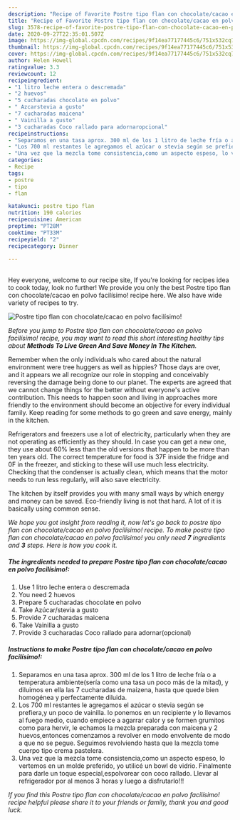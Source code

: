 ```yaml
---
description: "Recipe of Favorite Postre tipo flan con chocolate/cacao en polvo facilísimo!"
title: "Recipe of Favorite Postre tipo flan con chocolate/cacao en polvo facilísimo!"
slug: 3578-recipe-of-favorite-postre-tipo-flan-con-chocolate-cacao-en-polvo-facilisimo
date: 2020-09-27T22:35:01.507Z
image: https://img-global.cpcdn.com/recipes/9f14ea77177445c6/751x532cq70/postre-tipo-flan-con-chocolatecacao-en-polvo-facilisimo-foto-principal.jpg
thumbnail: https://img-global.cpcdn.com/recipes/9f14ea77177445c6/751x532cq70/postre-tipo-flan-con-chocolatecacao-en-polvo-facilisimo-foto-principal.jpg
cover: https://img-global.cpcdn.com/recipes/9f14ea77177445c6/751x532cq70/postre-tipo-flan-con-chocolatecacao-en-polvo-facilisimo-foto-principal.jpg
author: Helen Howell
ratingvalue: 3.3
reviewcount: 12
recipeingredient:
- "1 litro leche entera o descremada"
- "2 huevos"
- "5 cucharadas chocolate en polvo"
- " Azcarstevia a gusto"
- "7 cucharadas maicena"
- " Vainilla a gusto"
- "3 cucharadas Coco rallado para adornaropcional"
recipeinstructions:
- "Separamos en una tasa aprox. 300 ml de los 1 litro de leche fría o a temperatura ambiente(sería como una tasa un poco más de la mitad), y diluimos en ella las 7 cucharadas de maizena, hasta que quede bien homogénea y perfectamente diluida."
- "Los 700 ml restantes le agregamos el azúcar o stevia según se prefiera,y un poco de vainilla. lo ponemos en un recipiente y lo llevamos al fuego medio, cuando empiece a agarrar calor y se formen grumitos como para hervir, le echamos la mezcla preparada con maicena y 2 huevos,entonces comenzamos a revolver en modo envolvente de modo a que no se pegue. Seguimos revolviendo hasta que la mezcla tome cuerpo tipo crema pastelera."
- "Una vez que la mezcla tome consistencia,como un aspecto espeso, lo vertemos en un molde preferido, yo utilicé un bowl de vidrio. Finalmente para darle un toque especial,espolvorear con coco rallado. Llevar al refrigerador por al menos 3 horas y luego a disfrutarlo!!!"
categories:
- Recipe
tags:
- postre
- tipo
- flan

katakunci: postre tipo flan 
nutrition: 190 calories
recipecuisine: American
preptime: "PT28M"
cooktime: "PT33M"
recipeyield: "2"
recipecategory: Dinner

---
```

<br>
Hey everyone, welcome to our recipe site, If you're looking for recipes idea to cook today, look no further! We provide you only the best Postre tipo flan con chocolate/cacao en polvo facilísimo! recipe here. We also have wide variety of recipes to try.
<br>


![Postre tipo flan con chocolate/cacao en polvo facilísimo!](https://img-global.cpcdn.com/recipes/9f14ea77177445c6/751x532cq70/postre-tipo-flan-con-chocolatecacao-en-polvo-facilisimo-foto-principal.jpg)

<i>Before you jump to Postre tipo flan con chocolate/cacao en polvo facilísimo! recipe, you may want to read this short interesting healthy tips about 
<strong>Methods To Live Green And Save Money In The Kitchen</strong>.</i>
</br>

Remember when the only individuals who cared about the natural environment were tree huggers as well as hippies? Those days are over, and it appears we all recognize our role in stopping and conceivably reversing the damage being done to our planet. The experts are agreed that we cannot change things for the better without everyone's active contribution. This needs to happen soon and living in approaches more friendly to the environment should become an objective for every individual family. Keep reading for some methods to go green and save energy, mainly in the kitchen.

Refrigerators and freezers use a lot of electricity, particularly when they are not operating as efficiently as they should. In case you can get a new one, they use about 60% less than the old versions that happen to be more than ten years old. The correct temperature for food is 37F inside the fridge and 0F in the freezer, and sticking to these will use much less electricity. Checking that the condenser is actually clean, which means that the motor needs to run less regularly, will also save electricity.

The kitchen by itself provides you with many small ways by which energy and money can be saved. Eco-friendly living is not that hard. A lot of it is basically using common sense.


<i>We hope you got insight from reading it, now let's go back to postre tipo flan con chocolate/cacao en polvo facilísimo! recipe. To make postre tipo flan con chocolate/cacao en polvo facilísimo! you only need <strong>7</strong> ingredients and <strong>3</strong> steps. Here is how you cook it.
</i>

##### The ingredients needed to prepare Postre tipo flan con chocolate/cacao en polvo facilísimo!:

1. Use 1 litro leche entera o descremada
1. You need 2 huevos
1. Prepare 5 cucharadas chocolate en polvo
1. Take  Azúcar/stevia a gusto
1. Provide 7 cucharadas maicena
1. Take  Vainilla a gusto
1. Provide 3 cucharadas Coco rallado para adornar(opcional)


##### Instructions to make Postre tipo flan con chocolate/cacao en polvo facilísimo!:

1. Separamos en una tasa aprox. 300 ml de los 1 litro de leche fría o a temperatura ambiente(sería como una tasa un poco más de la mitad), y diluimos en ella las 7 cucharadas de maizena, hasta que quede bien homogénea y perfectamente diluida.
1. Los 700 ml restantes le agregamos el azúcar o stevia según se prefiera,y un poco de vainilla. lo ponemos en un recipiente y lo llevamos al fuego medio, cuando empiece a agarrar calor y se formen grumitos como para hervir, le echamos la mezcla preparada con maicena y 2 huevos,entonces comenzamos a revolver en modo envolvente de modo a que no se pegue. Seguimos revolviendo hasta que la mezcla tome cuerpo tipo crema pastelera.
1. Una vez que la mezcla tome consistencia,como un aspecto espeso, lo vertemos en un molde preferido, yo utilicé un bowl de vidrio. Finalmente para darle un toque especial,espolvorear con coco rallado. Llevar al refrigerador por al menos 3 horas y luego a disfrutarlo!!!


<i>If you find this Postre tipo flan con chocolate/cacao en polvo facilísimo! recipe helpful please share it to your friends or family, thank you and good luck.</i>
